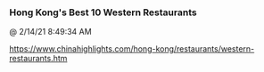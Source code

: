 ﻿

### Hong Kong's Best 10 Western Restaurants
@ 2/14/21 8:49:34 AM

https://www.chinahighlights.com/hong-kong/restaurants/western-restaurants.htm

